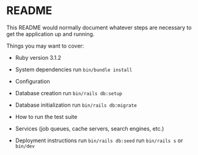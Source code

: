 # README

This README would normally document whatever steps are necessary to get the
application up and running.

Things you may want to cover:

* Ruby version 3.1.2

* System dependencies
  run `bin/bundle install`

* Configuration

* Database creation
  run `bin/rails db:setup`

* Database initialization
  run `bin/rails db:migrate`

* How to run the test suite

* Services (job queues, cache servers, search engines, etc.)

* Deployment instructions
  run `bin/rails db:seed`
  run `bin/rails s` or `bin/dev`
